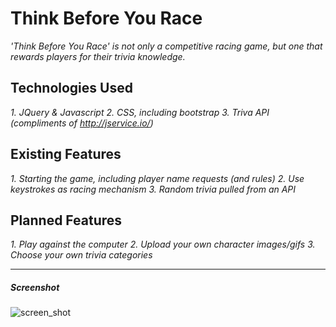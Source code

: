 # Think Before You Race

*'Think Before You Race' is not only a competitive racing game, but one that rewards players for their trivia knowledge.*

## Technologies Used

*1. JQuery & Javascript*
*2. CSS, including bootstrap*
*3. Triva API (compliments of http://jservice.io/)*

## Existing Features

*1. Starting the game, including player name requests (and rules)*
*2. Use keystrokes as racing mechanism*
*3. Random trivia pulled from an API*

## Planned Features

*1. Play against the computer*
*2. Upload your own character images/gifs*
*3. Choose your own trivia categories*

---

##### Screenshot
![screen_shot](http://stanleyyork.com/wp-content/uploads/2015/11/thinkbeforeyourace.png)